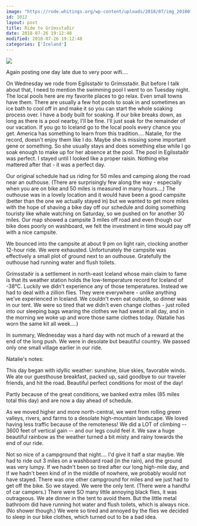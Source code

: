 ```yaml
---
image: "https://rode.whitings.org/wp-content/uploads/2018/07/img_20180726_160507_11.jpg"
id: 1012
layout: post
title: Ride to Grímsstaðir
date: 2018-07-26 19:12:48
modified: 2018-07-26 19:12:48
categories: ['Iceland']
---
```


![](https://whitingpt.files.wordpress.com/2018/07/img_20180725_222358.jpg)

Again posting one day late due to very poor wifi....

On Wednesday we rode from Egilsstaðir to Grímsstaðir. But before I talk about that, I need to mention the swimming pool I went to on Tuesday night. The local pools here are my favorite places to go relax. Even small towns have them. There are usually a few hot pools to soak in and sometimes an ice bath to cool off in and make it so you can start the whole soaking process over. I have a body built for soaking. If our bike breaks down, as long as there is a pool nearby, I'll be fine. I'll just soak for the remainder of our vacation. If you go to Iceland go to the local pools every chance you get. America has something to learn from this tradition.... Natalie, for the record, doesn't enjoy them like I do. Maybe she is missing some important gene or something. So she usually stays and does something else while I go soak enough to make up for her absence at the pool. The pool in Egilsstaðir was perfect. I stayed until I looked like a proper raisin. Nothing else mattered after that - it was a perfect day.

Our original schedule had us riding for 50 miles and camping along the road near an outhouse. (There are surprisingly few along the way - especially when you are on bike and 50 miles is measured in many hours....) The outhouse was in a lovely location and it would have been a good campsite (better than the one we actually stayed in) but we wanted to get more miles with the hope of shaving a bike day off our schedule and doing something touristy like whale watching on Saturday, so we pushed on for another 30 miles. Our map showed a campsite 3 miles off road and even though our bike does poorly on washboard, we felt the investment in time would pay off with a nice campsite.

We bounced into the campsite at about 9 pm on light rain, clocking another 12-hour ride. We were exhausted. Unfortunately the campsite was effectively a small plot of ground next to an outhouse. Gratefully the outhouse had running water and flush toilets.

Grímsstaðir is a settlement in north-east Iceland whose main claim to fame is that its weather station holds the low-temperature record for Iceland of -38°C. Luckily we didn't experience any of those temperatures. Instead we had to deal with a zillion flies. They were everywhere - unlike anything we've experienced in Iceland. We couldn't even eat outside, so dinner was in our tent. We were so tired that we didn't even change clothes - just rolled into our sleeping bags wearing the clothes we had sweat in all day, and in the morning we woke up and wore those same clothes today. (Natalie has worn the same kit all week....)

In summary, Wednesday was a hard day with not much of a reward at the end of the long push. We were in desolate but beautiful country. We passed only one small village earlier in our ride.

Natalie's notes:

This day began with idyllic weather: sunshine, blue skies, favorable winds. We ate our guesthouse breakfast, packed up, said goodbye to our traveler friends, and hit the road. Beautiful perfect conditions for most of the day!

Partly because of the great conditions, we banked extra miles (85 miles total this day) and are now a day ahead of schedule.

As we moved higher and more north-central, we went from rolling green valleys, rivers, and farms to a desolate high-mountain landscape. We loved having less traffic because of the remoteness! We did a LOT of climbing -- 3600 feet of vertical gain -- and our legs could feel it. We saw a huge beautiful rainbow as the weather turned a bit misty and rainy towards the end of our ride.

Not so nice of a campground that night.... I'd give it half a star maybe. We had to ride out 3 miles on a washboard road (in the rain), and the ground was very lumpy. If we hadn't been so tired after our long high-mile day, and if we hadn't been kind of in the middle of nowhere, we probably would not have stayed. There was one other campground for miles and we just had to get off the bike. So we stayed. We were the only tent. (There were a handful of car campers.) There were SO many little annoying black flies, it was outrageous. We ate dinner in the tent to avoid them. But the little metal bathroom did have running hot water and flush toilets, which is always nice. (No shower though.) We were so tired and annoyed by the flies we decided to sleep in our bike clothes, which turned out to be a bad idea.

